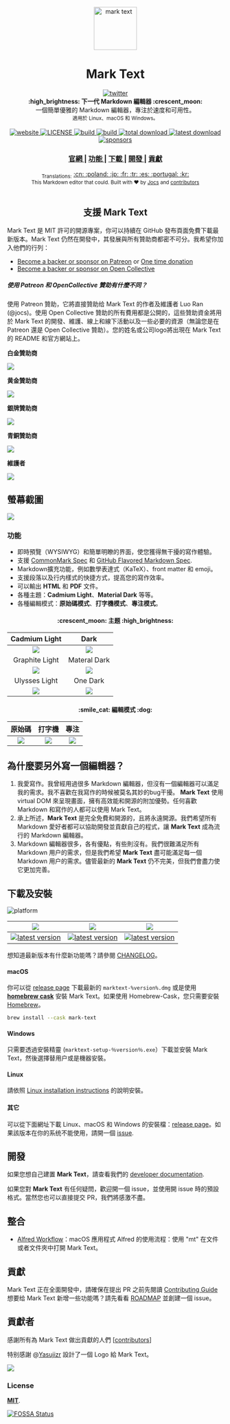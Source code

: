 <p align="center"><img src="../../static/logo-small.png" alt="mark text" width="100" height="100"></p>

<h1 align="center">Mark Text</h1>
<div align="center">
  <a href="https://twitter.com/intent/tweet?via=marktextme&url=https://github.com/marktext/marktext/&text=What%20do%20you%20want%20to%20say%20to%20app?&hashtags=happyMarkText">
    <img src="https://img.shields.io/twitter/url/https/github.com/marktext/marktext.svg?style=for-the-badge" alt="twitter">
  </a>
</div>

<div align="center">
  <strong>:high_brightness: 下一代 Markdown 編輯器 :crescent_moon:</strong><br>
  一個簡單優雅的 Markdown 編輯器，專注於速度和可用性。<br>
  <sub>適用於 Linux、macOS 和 Windows。</sub>
</div>


<br>

<div align="center">
  <!-- Version -->
  <a href="https://marktext.github.io/website">
    <img src="https://badge.fury.io/gh/jocs%2Fmarktext.svg" alt="website">
  </a>
  <!-- License -->
  <a href="LICENSE">
    <img src="https://img.shields.io/github/license/marktext/marktext.svg" alt="LICENSE">
  </a>
  <!-- Build Status -->
  <a href="https://travis-ci.org/marktext/marktext/">
    <img src="https://travis-ci.org/marktext/marktext.svg?branch=master" alt="build">
  </a>
  <a href="https://ci.appveyor.com/project/marktext/marktext/branch/master">
    <img src="https://ci.appveyor.com/api/projects/status/l4gxgydj0i95hmxg/branch/master?svg=true" alt="build">
  </a>
  <!-- Downloads total -->
  <a href="https://github.com/marktext/marktext/releases">
    <img src="https://img.shields.io/github/downloads/marktext/marktext/total.svg" alt="total download">
  </a>
  <!-- Downloads latest release -->
  <a href="https://github.com/marktext/marktext/releases/latest">
    <img src="https://img.shields.io/github/downloads/marktext/marktext/v0.16.2/total.svg" alt="latest download">
  </a>
  <!-- sponsors -->
  <a href="https://opencollective.com/marktext">
    <img src="https://opencollective.com/marktext/tiers/silver-sponsors/badge.svg?label=SilverSponsors&color=brightgreen" alt="sponsors">
  </a>
</div>

<div align="center">
  <h3>
    <a href="https://marktext.app">
      官網
    </a>
    <span> | </span>
    <a href="https://github.com/marktext/marktext#features">
      功能
    </a>
    <span> | </span>
    <a href="https://github.com/marktext/marktext#download-and-installation">
      下載
    </a>
    <span> | </span>
    <a href="https://github.com/marktext/marktext#development">
      開發
    </a>
    <span> | </span>
    <a href="https://github.com/marktext/marktext#contribution">
      貢獻
    </a>
  </h3>
</div>

<div align="center">
  <sub>Translations:</sub>
  <a href="docs/i18n/zh_cn.md#readme">
    <span>:cn:</span>
  </a>
  <a href="docs/i18n/pl.md#readme">
    <span>:poland:</span>
  </a>
  <a href="docs/i18n/ja.md#readme">
    <span>:jp:</span>
  </a>
  <a href="docs/i18n/french.md#readme">
    <span>:fr:</span>
  </a>
  <a href="docs/i18n/tr.md#readme">
    <span>:tr:</span>
  </a>
  <a href="docs/i18n/spanish.md#readme">
    <span>:es:</span>
  </a>
  <a href="docs/i18n/pt.md#readme">
    <span>:portugal:</span>
  </a>
  <a href="docs/i18n/ko.md#readme">
    <span>:kr:</span>
  </a>
</div>

<div align="center">
  <sub>This Markdown editor that could. Built with ❤︎ by
    <a href="https://github.com/Jocs">Jocs</a> and
    <a href="https://github.com/marktext/marktext/graphs/contributors">
      contributors
    </a>
  </sub>
</div>

<br />


<h2 align="center">支援 Mark Text</h2>

Mark Text 是 MIT 許可的開源專案，你可以持續在 GitHub 發布頁面免費下載最新版本。Mark Text 仍然在開發中，其發展與所有贊助商都密不可分。我希望你加入他們的行列：

- [Become a backer or sponsor on Patreon](https://www.patreon.com/ranluo) or [One time donation](https://github.com/Jocs/sponsor.me)
- [Become a backer or sponsor on Open Collective](https://opencollective.com/marktext)

##### 使用 Patreon 和 OpenCollective 贊助有什麼不同？

使用 Patreon 贊助，它將直接贊助给 Mark Text 的作者及維護者 Luo Ran (@jocs)。使用 Open Collective 贊助的所有費用都是公開的，這些贊助資金將用於 Mark Text 的開發、維護、線上和線下活動以及一些必要的資源（無論您是在 Patreon 還是 Open Collective 贊助）。您的姓名或公司logo將出現在 Mark Text 的 README 和官方網站上。

**白金贊助商**

<a href="https://opencollective.com/marktext#platinum-sponsors">
 <img src="https://opencollective.com/marktext/tiers/platinum-sponsors.svg?avatarHeight=36&width=600">
</a>

**黄金贊助商**

<a href="https://opencollective.com/marktext#platinum-sponsors">
  <img src="https://opencollective.com/marktext/tiers/gold-sponsors.svg?avatarHeight=36&width=600">
</a>

**銀牌贊助商**

<a href="https://opencollective.com/marktext#platinum-sponsors">
  <img src="https://opencollective.com/marktext/tiers/silver-sponsors.svg?avatarHeight=36&width=600">
</a>

**青銅贊助商**

<a href="https://opencollective.com/marktext#platinum-sponsors">
  <img src="https://opencollective.com/marktext/tiers/bronze-sponsors.svg?avatarHeight=36&width=600">
</a>

**維護者**

<a href="https://opencollective.com/marktext#backers">
  <img src="https://opencollective.com/marktext/tiers/backer.svg?avatarHeight=36&width=600">
</a>

## 螢幕截圖

![](../../docs/marktext.png?raw=true)

### 功能

- 即時預覽（WYSIWYG）和簡單明瞭的界面，使您獲得無干擾的寫作體驗。
- 支援 [CommonMark Spec](https://spec.commonmark.org/0.29/) 和 [GitHub Flavored Markdown Spec](https://github.github.com/gfm/).
- Markdown擴充功能，例如數學表達式（KaTeX）、front matter 和 emoji。
- 支援段落以及行内樣式的快捷方式，提高您的寫作效率。
- 可以輸出 **HTML** 和 **PDF** 文件。
- 各種主題：**Cadmium Light**、**Material Dark** 等等。
- 各種編輯模式：**原始碼模式**、**打字機模式**、**專注模式**。

<h4 align="center">:crescent_moon: 主题 :high_brightness:</h4>

| Cadmium Light                                     | Dark                                            |
|:-------------------------------------------------:|:-----------------------------------------------:|
| ![](../../docs/themeImages/cadmium-light.png?raw=true)  | ![](../../docs/themeImages/dark.png?raw=true)         |
| Graphite Light                                    | Materal Dark                                    |
| ![](../../docs/themeImages/graphite-light.png?raw=true) | ![](../../docs/themeImages/materal-dark.png?raw=true) |
| Ulysses Light                                     | One Dark                                        |
| ![](../../docs/themeImages/ulysses-light.png?raw=true)  | ![](../../docs/themeImages/one-dark.png?raw=true)     |

<h4 align="center">:smile_cat: 編輯模式 :dog:</h4>

| 原始碼               | 打字機                    | 專注                 |
|:--------------------:|:------------------------:|:-------------------:|
| ![](../../docs/source.gif) | ![](../../docs/typewriter.gif) | ![](../../docs/focus.gif) |


## 為什麼要另外寫一個編輯器？

1. 我愛寫作。我曾經用過很多 Markdown 編輯器，但沒有一個編輯器可以滿足我的需求。我不喜歡在我寫作的時候被莫名其妙的bug干擾。
**Mark Text** 使用 virtual DOM 來呈現畫面，擁有高效能和開源的附加優勢。任何喜歡 Markdown 和寫作的人都可以使用 Mark Text。
2. 承上所述，**Mark Text** 是完全免費和開源的，且將永遠開源。我們希望所有 Markdown 愛好者都可以協助開發並貢獻自己的程式，讓 **Mark Text** 成為流行的 Markdown 編輯器。
3. Markdown 編輯器很多，各有優點，有些則沒有。我們很難滿足所有 Markdown 用户的需求，但是我們希望 **Mark Text** 盡可能滿足每一個 Markdown 用户的需求。儘管最新的 **Mark Text** 仍不完美，但我們會盡力使它更加完善。

## 下載及安裝

![platform](https://img.shields.io/static/v1.svg?label=Platform&message=Linux-64%20|%20macOS-64%20|%20Win-32%20|%20Win-64&style=for-the-badge)

| ![](https://raw.githubusercontent.com/wiki/ryanoasis/nerd-fonts/screenshots/v1.0.x/mac-pass-sm.png)                                                                                                  | ![](https://raw.githubusercontent.com/wiki/ryanoasis/nerd-fonts/screenshots/v1.0.x/windows-pass-sm.png)                                                                                                          | ![](https://raw.githubusercontent.com/wiki/ryanoasis/nerd-fonts/screenshots/v1.0.x/linux-pass-sm.png)                                                                                                                        |
|:----------------------------------------------------------------------------------------------------------------------------------------------------------------------------------------------------:|:----------------------------------------------------------------------------------------------------------------------------------------------------------------------------------------------------------------:|:----------------------------------------------------------------------------------------------------------------------------------------------------------------------------------------------------------------------------:|
| [![latest version](https://img.shields.io/github/downloads/marktext/marktext/latest/marktext.dmg.svg)](https://github.com/marktext/marktext/releases/download/v0.16.2/marktext.dmg) | [![latest version](https://img.shields.io/github/downloads/marktext/marktext/latest/marktext-setup.exe.svg)](https://github.com/marktext/marktext/releases/download/v0.16.2/marktext-setup.exe) | [![latest version](https://img.shields.io/github/downloads/marktext/marktext/latest/marktext-x86_64.AppImage.svg)](https://github.com/marktext/marktext/releases/download/v0.16.2/marktext-x86_64.AppImage) |

想知道最新版本有什麼新功能嗎？請參閱 [CHANGELOG](.github/CHANGELOG.md)。

#### macOS

你可以從 [release page](https://github.com/marktext/marktext/releases/latest) 下載最新的 `marktext-%version%.dmg` 或是使用 [**homebrew cask**](https://github.com/caskroom/homebrew-cask) 安裝 Mark Text。如果使用 Homebrew-Cask，您只需要安裝 [Homebrew](https://brew.sh/)。

```bash
brew install --cask mark-text
```

#### Windows

只需要透過安裝精靈 (`marktext-setup-％version％.exe`）下載並安裝 Mark Text，然後選擇替用户或是機器安裝。

#### Linux

請依照 [Linux installation instructions](../../docs/LINUX.md) 的說明安裝。

#### 其它

可以從下面網址下載 Linux、macOS 和 Windows 的安裝檔：[release page](https://github.com/marktext/marktext/releases/latest)。如果該版本在你的系统不能使用，請開一個 [issue](https://github.com/marktext/marktext/issues).

## 開發

如果您想自己建置 **Mark Text**，請查看我們的 [developer documentation](../../.github.md#build-instructions).

如果您對 **Mark Text** 有任何疑問，歡迎開一個 issue，並使用開 issue 時的預設格式。當然您也可以直接提交 PR，我們將感激不盡。

## 整合
- [Alfred Workflow](http://www.packal.org/workflow/mark-text)：macOS 應用程式 Alfred 的使用流程：使用 "mt" 在文件或者文件夾中打開 Mark Text。

## 貢獻

Mark Text 正在全面開發中，請確保在提出 PR 之前先閱讀 [Contributing Guide](../../CONTRIBUTING.md) 想要给 Mark Text 新增一些功能嗎？請先看看 [ROADMAP](../../ROADMAP.md) 並創建一個 issue。

## 貢獻者

感謝所有為 Mark Text 做出貢獻的人們
[[contributors](https://github.com/marktext/marktext/graphs/contributors)]

特别感謝 @[Yasujizr](https://github.com/Yasujizr) 設計了一個 Logo 給 Mark Text。

<a href="https://github.com/marktext/marktext/graphs/contributors"><img src="https://opencollective.com/marktext/contributors.svg?width=890" /></a>

### License

[**MIT**](../../LICENSE).

[![FOSSA Status](https://app.fossa.io/api/projects/git%2Bgithub.com%2Fmarktext%2Fmarktext.svg?type=large)](https://app.fossa.io/projects/git%2Bgithub.com%2Fmarktext%2Fmarktext?ref=badge_large)
